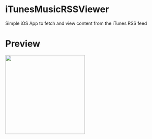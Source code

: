 # iTunesMusicRSSViewer
Simple iOS App to fetch and view content from the iTunes RSS feed

# Preview
<img width="250" src="https://i.imgur.com/nOFvbUx.gif" />
